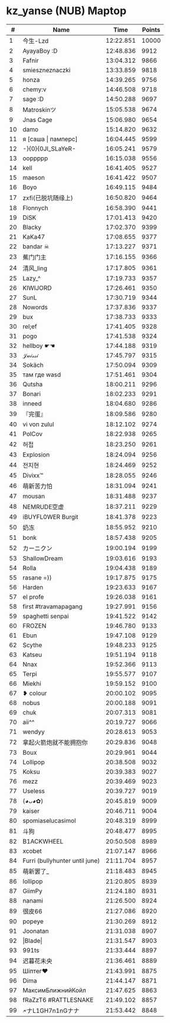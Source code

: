 # kz_yanse (NUB) Maptop

|  # | Name | Time | Points |
|-------------- | -------------- | -------------- | -------------- | 
| 1 | 今生-Lzd | 12:22.851 | 10000 | 
| 2 | AyayaBoy :D | 12:48.836 | 9912 | 
| 3 | Fafnir | 13:04.312 | 9866 | 
| 4 | smieszneznaczki | 13:33.859 | 9818 | 
| 5 | honza | 14:39.265 | 9756 | 
| 6 | chemy:v | 14:46.508 | 9718 | 
| 7 | sage :D | 14:50.288 | 9697 | 
| 8 | Matroskinツ | 15:05.538 | 9674 | 
| 9 | Jnas Cage | 15:06.980 | 9654 | 
| 10 | damo | 15:14.820 | 9632 | 
| 11 | я [саша \| памперс] | 16:04.445 | 9599 | 
| 12 | -}{0}{0JI_SLaYeR- | 16:05.241 | 9579 | 
| 13 | ooppppp | 16:15.038 | 9556 | 
| 14 | kell | 16:41.405 | 9527 | 
| 15 | maeson | 16:41.422 | 9507 | 
| 16 | Boyo | 16:49.115 | 9484 | 
| 17 | zxfi(已脱坑随缘上) | 16:50.820 | 9464 | 
| 18 | Flonnych | 16:58.390 | 9441 | 
| 19 | DiSK | 17:01.413 | 9420 | 
| 20 | Blacky | 17:02.370 | 9399 | 
| 21 | KaKa47 | 17:08.655 | 9377 | 
| 22 | bandar ☠ | 17:13.227 | 9371 | 
| 23 | 蕉门门主 | 17:16.155 | 9366 | 
| 24 | 清风_ling | 17:17.805 | 9361 | 
| 25 | Lazy_^ | 17:19.733 | 9357 | 
| 26 | KIWIJORD | 17:26.461 | 9350 | 
| 27 | SunL | 17:30.719 | 9344 | 
| 28 | Nowords | 17:37.836 | 9337 | 
| 29 | bux | 17:38.733 | 9333 | 
| 30 | rel;ef | 17:41.405 | 9328 | 
| 31 | pogo | 17:41.538 | 9324 | 
| 32 | hellboy ☛☚ | 17:44.188 | 9319 | 
| 33 | 𝒥𝓊𝒾𝓈𝓈𝒾 | 17:45.797 | 9315 | 
| 34 | Sokäch | 17:50.094 | 9309 | 
| 35 | там где wasd | 17:51.461 | 9304 | 
| 36 | Qutsha | 18:00.211 | 9296 | 
| 37 | Bonari | 18:02.233 | 9291 | 
| 38 | inneed | 18:04.680 | 9286 | 
| 39 | 『完蛋』 | 18:09.586 | 9280 | 
| 40 | vi von zulul | 18:12.102 | 9274 | 
| 41 | PolCov | 18:22.938 | 9265 | 
| 42 | 허접 | 18:23.250 | 9261 | 
| 43 | Explosion | 18:24.094 | 9256 | 
| 44 | 전지현 | 18:24.469 | 9252 | 
| 45 | Divixx™ | 18:28.055 | 9246 | 
| 46 | 萌新苦力怕 | 18:31.094 | 9241 | 
| 47 | mousan | 18:31.488 | 9237 | 
| 48 | NEMRUDE空虚 | 18:37.211 | 9229 | 
| 49 | iBUYFL0WER Burgit | 18:41.378 | 9223 | 
| 50 | 奶冻 | 18:55.952 | 9210 | 
| 51 | bonk | 18:57.438 | 9205 | 
| 52 | カーニクン | 19:00.194 | 9199 | 
| 53 | ShallowDream | 19:03.616 | 9193 | 
| 54 | Rolla | 19:04.438 | 9189 | 
| 55 | rasane =)) | 19:17.875 | 9175 | 
| 56 | Harden | 19:23.633 | 9167 | 
| 57 | el profe | 19:26.038 | 9161 | 
| 58 | first #travamapagang | 19:27.991 | 9156 | 
| 59 | spaghetti senpai | 19:41.522 | 9142 | 
| 60 | FROZEN | 19:46.780 | 9133 | 
| 61 | Ebun | 19:47.108 | 9129 | 
| 62 | Scythe | 19:48.233 | 9125 | 
| 63 | Katseu | 19:51.194 | 9118 | 
| 64 | Nnax | 19:52.366 | 9113 | 
| 65 | Terpi | 19:55.577 | 9107 | 
| 66 | Miekhi | 19:59.152 | 9100 | 
| 67 | ❥ colour | 20:00.102 | 9095 | 
| 68 | nobus | 20:00.188 | 9091 | 
| 69 | chuk | 20:07.313 | 9081 | 
| 70 | aii^^ | 20:19.727 | 9066 | 
| 71 | wendyy | 20:28.613 | 9053 | 
| 72 | 拿起火箭炮就不能拥抱你 | 20:29.836 | 9048 | 
| 73 | Boux | 20:29.961 | 9044 | 
| 74 | Lollipop | 20:38.508 | 9032 | 
| 75 | Koksu | 20:39.383 | 9027 | 
| 76 | mezz | 20:39.469 | 9023 | 
| 77 | Useless | 20:39.727 | 9019 | 
| 78 | (◕ᴗ◕✿) | 20:45.819 | 9009 | 
| 79 | kaiser | 20:46.711 | 9004 | 
| 80 | spomiaselucasimol | 20:48.319 | 8999 | 
| 81 | 斗狗 | 20:48.477 | 8995 | 
| 82 | B1ACKWHEEL | 20:50.508 | 8989 | 
| 83 | xcobet | 21:07.147 | 8966 | 
| 84 | Furri (bullyhunter until june) | 21:11.704 | 8957 | 
| 85 | 萌新罢了_ | 21:18.483 | 8945 | 
| 86 | lollipop | 21:20.805 | 8939 | 
| 87 | GiimPy | 21:24.180 | 8931 | 
| 88 | nanami | 21:26.500 | 8924 | 
| 89 | 很皮66 | 21:27.086 | 8920 | 
| 90 | popeye | 21:30.269 | 8912 | 
| 91 | Joonatan | 21:31.038 | 8907 | 
| 92 | \|Blade\| | 21:31.547 | 8903 | 
| 93 | 991ts | 21:33.444 | 8897 | 
| 94 | 迟暮花未央 | 21:36.461 | 8889 | 
| 95 | Шiптег❤ | 21:43.991 | 8875 | 
| 96 | Dima | 21:44.147 | 8871 | 
| 97 | МаксимБлижнийКойл | 21:47.625 | 8863 | 
| 98 | fRaZzT6 #RATTLESNAKE | 21:49.102 | 8857 | 
| 99 | 🗲ナL1GH7n1nGナナ | 21:53.442 | 8848 | 

